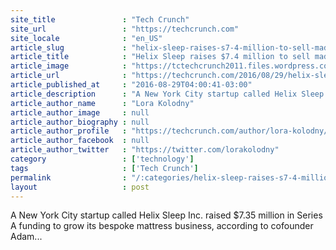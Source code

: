 ```yaml
---
site_title               : "Tech Crunch"
site_url                 : "https://techcrunch.com"
site_locale              : "en_US"
article_slug             : "helix-sleep-raises-s7-4-million-to-sell-made-to-order-mattresses-online"
article_title            : "Helix Sleep raises $7.4 million to sell made-to-order mattresses online"
article_image            : "https://tctechcrunch2011.files.wordpress.com/2016/08/helix_sleep_bed.jpg?w=764&h=400&crop=1"
article_url              : "https://techcrunch.com/2016/08/29/helix-sleep-raises-7-4-million-to-sell-made-to-order-mattresses-online/"
article_published_at     : "2016-08-29T04:00:41-03:00"
article_description      : "A New York City startup called Helix Sleep Inc. raised $7.35 million in Series A funding to grow its bespoke mattress business, according to cofounder Adam..."
article_author_name      : "Lora Kolodny"
article_author_image     : null
article_author_biography : null
article_author_profile   : "https://techcrunch.com/author/lora-kolodny/"
article_author_facebook  : null
article_author_twitter   : "https://twitter.com/lorakolodny"
category                 : ['technology']
tags                     : ['Tech Crunch']
permalink                : "/:categories/helix-sleep-raises-s7-4-million-to-sell-made-to-order-mattresses-online/"
layout                   : post
---
```


A New York City startup called Helix Sleep Inc. raised $7.35 million in Series A funding to grow its bespoke mattress business, according to cofounder Adam...
